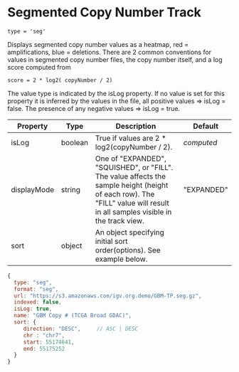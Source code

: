 # Segmented Copy Number Track

```
type = 'seg'
```

Displays segmented copy number values as a heatmap, red = amplifications, blue = deletions.
There are 2 common conventions for values in segmented copy number
files,  the copy number itself, and a log score computed from

    score = 2 * log2( copyNumber / 2)

The value type is indicated by the isLog property.  If no value is set
for this property it is inferred by the values in the file, all positive
values => isLog = false.  The presence of any negative values => isLog = true.



Property | Type | Description | Default
-------- | ---- | ----------- | -------
isLog    | boolean | True if values are  2 * log2(copyNumber / 2). | _computed_
displayMode | string | One of "EXPANDED", "SQUISHED", or "FILL".  The value affects the sample height (height of each row).  The "FILL" value will result in all samples visible in the track view.  | "EXPANDED"
sort | object | An object specifying initial sort order(options).  See example below. |




```javascript
{
  type: "seg",
  format: "seg",
  url: "https://s3.amazonaws.com/igv.org.demo/GBM-TP.seg.gz",
  indexed: false,
  isLog: true,
  name: "GBM Copy # (TCGA Broad GDAC)",
  sort: {
     direction: "DESC",     // ASC | DESC
     chr : "chr7",
     start: 55174641,
     end: 55175252
  }
}

```